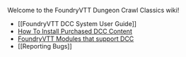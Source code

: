 Welcome to the FoundryVTT Dungeon Crawl Classics wiki!

* [[FoundryVTT DCC System User Guide]]
* [How To Install Purchased DCC Content](https://github.com/foundryvtt-dcc/dcc-content/wiki/Installing-the-Paid-Foundry-Modules)
* [FoundryVTT Modules that support DCC](https://github.com/foundryvtt-dcc/dcc/wiki/FoundryVTT-Modules-that-Support-DCC)
* [[Reporting Bugs]]